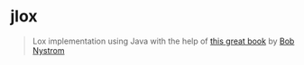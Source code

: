 # jlox
> Lox implementation using Java with the help of [this great book](http://craftinginterpreters.com/) by [Bob Nystrom](https://github.com/munificent)
